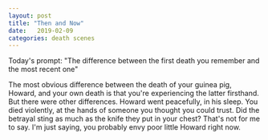 ```yaml
---
layout: post
title: "Then and Now"
date:   2019-02-09
categories: death scenes
---
```

Today's prompt: "The difference between the first death you remember and the most recent one"

The most obvious difference between the death of your guinea pig, Howard, and your own death is that you're experiencing the latter firsthand. But there were other differences. Howard went peacefully, in his sleep. You died violently, at the hands of someone you thought you could trust. Did the betrayal sting as much as the knife they put in your chest? That's not for me to say. I'm just saying, you probably envy poor little Howard right now.
